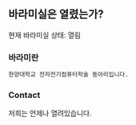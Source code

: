 ## 바라미실은 열렸는가?

현재 바라미실 상태: 열림

### 바라미란

```markdown
한양대학교 전자전기컴퓨터학술 동아리입니다.
```

### Contact

저희는 언제나 열려있습니다.
